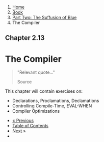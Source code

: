 <ol class="breadcrumb">
  <li><a href="/">Home</a></li>
  <li><a href="/book/">Book</a></li>
  <li><a href="/book/2-0-0-overview/">Part Two: The Suffusion of Blue</a></li>
  <li class="active">The Compiler</li>
</ol>

## Chapter 2.13

# The Compiler

> "Relevant quote..."
> <footer>Source</footer>

This chapter will contain exercises on:

* Declarations, Proclamations, Declamations
* Controlling Compile-Time, EVAL-WHEN
* Compiler Optimizations

<ul class="pager">
  <li class="previous"><a href="/book/2-12-0-2d-game/">&laquo; Previous</a></li>
  <li><a href="/book/">Table of Contents</a></li>
  <li class="next"><a href="/book/2-14-0-tree-shaker/">Next &raquo;</a><li>
</ul>
